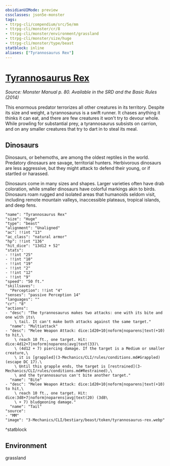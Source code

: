 ```yaml
---
obsidianUIMode: preview
cssclasses: json5e-monster
tags:
- ttrpg-cli/compendium/src/5e/mm
- ttrpg-cli/monster/cr/8
- ttrpg-cli/monster/environment/grassland
- ttrpg-cli/monster/size/huge
- ttrpg-cli/monster/type/beast
statblock: inline
aliases: ["Tyrannosaurus Rex"]
---
```

# [Tyrannosaurus Rex](3-Mechanics\CLI\bestiary\beast/tyrannosaurus-rex.md)
*Source: Monster Manual p. 80. Available in the <span title='Systems Reference Document (5.1)'>SRD</span> and the Basic Rules (2014)*  

This enormous predator terrorizes all other creatures in its territory. Despite its size and weight, a tyrannosaurus is a swift runner. It chases anything it thinks it can eat, and there are few creatures it won't try to devour whole. While prowling for substantial prey, a tyrannosaurus subsists on carrion, and on any smaller creatures that try to dart in to steal its meal.

## Dinosaurs

Dinosaurs, or behemoths, are among the oldest reptiles in the world. Predatory dinosaurs are savage, territorial hunters. Herbivorous dinosaurs are less aggressive, but they might attack to defend their young, or if startled or harassed.

Dinosaurs come in many sizes and shapes. Larger varieties often have drab coloration, while smaller dinosaurs have colorful markings akin to birds. Dinosaurs roam rugged and isolated areas that humanoids seldom visit, including remote mountain valleys, inaccessible plateaus, tropical islands, and deep fens.

```statblock
"name": "Tyrannosaurus Rex"
"size": "Huge"
"type": "beast"
"alignment": "Unaligned"
"ac": !!int "13"
"ac_class": "natural armor"
"hp": !!int "136"
"hit_dice": "13d12 + 52"
"stats":
- !!int "25"
- !!int "10"
- !!int "19"
- !!int "2"
- !!int "12"
- !!int "9"
"speed": "50 ft."
"skillsaves":
  "Perception": !!int "4"
"senses": "passive Perception 14"
"languages": ""
"cr": "8"
"actions":
- "desc": "The tyrannosaurus makes two attacks: one with its bite and one with its\
    \ tail. It can't make both attacks against the same target."
  "name": "Multiattack"
- "desc": "Melee Weapon Attack: dice:1d20+10|noform|noparens|text(+10) to hit,\
    \ reach 10 ft., one target. Hit: dice:4d12+7|noform|noparens|avg|text(33)\
    \ (4d12 + 7) piercing damage. If the target is a Medium or smaller creature,\
    \ it is [grappled](3-Mechanics/CLI/rules/conditions.md#Grappled) (escape DC 17).\
    \ Until this grapple ends, the target is [restrained](3-Mechanics/CLI/rules/conditions.md#Restrained),\
    \ and the tyrannosaurus can't bite another target."
  "name": "Bite"
- "desc": "Melee Weapon Attack: dice:1d20+10|noform|noparens|text(+10) to hit,\
    \ reach 10 ft., one target. Hit: dice:3d8+7|noform|noparens|avg|text(20) (3d8\
    \ + 7) bludgeoning damage."
  "name": "Tail"
"source":
- "MM"
"image": "3-Mechanics/CLI/bestiary/beast/token/tyrannosaurus-rex.webp"
```
^statblock

## Environment

grassland